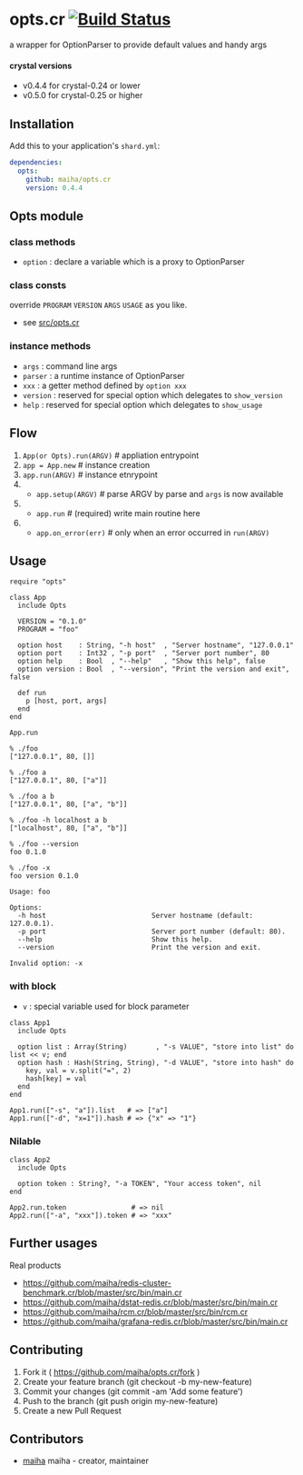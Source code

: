 # opts.cr [![Build Status](https://travis-ci.org/maiha/opts.cr.svg?branch=master)](https://travis-ci.org/maiha/opts.cr)

a wrapper for OptionParser to provide default values and handy args

#### crystal versions
- v0.4.4 for crystal-0.24 or lower
- v0.5.0 for crystal-0.25 or higher

## Installation

Add this to your application's `shard.yml`:

```yaml
dependencies:
  opts:
    github: maiha/opts.cr
    version: 0.4.4
```

## Opts module

### class methods

- `option` : declare a variable which is a proxy to OptionParser

### class consts

override `PROGRAM` `VERSION` `ARGS` `USAGE` as you like.
- see [src/opts.cr](src/opts.cr)

### instance methods

- `args` : command line args
- `parser` : a runtime instance of OptionParser
- `xxx` : a getter method defined by `option xxx`
- `version` : reserved for special option which delegates to `show_version`
- `help` : reserved for special option which delegates to `show_usage`

## Flow

1. `App(or Opts).run(ARGV)`  # appliation entrypoint
2. `app = App.new`           # instance creation
3. `app.run(ARGV)`           # instance etnrypoint
4.   + `app.setup(ARGV)`     # parse ARGV by parse and `args` is now available
5.   + `app.run`             # (required) write main routine here
6.   + `app.on_error(err)`   # only when an error occurred in `run(ARGV)`

## Usage

```crystal
require "opts"

class App
  include Opts

  VERSION = "0.1.0"
  PROGRAM = "foo"

  option host    : String, "-h host"  , "Server hostname", "127.0.0.1"
  option port    : Int32 , "-p port"  , "Server port number", 80
  option help    : Bool  , "--help"   , "Show this help", false
  option version : Bool  , "--version", "Print the version and exit", false

  def run
    p [host, port, args]
  end
end

App.run
```

```shell
% ./foo
["127.0.0.1", 80, []]

% ./foo a
["127.0.0.1", 80, ["a"]]

% ./foo a b
["127.0.0.1", 80, ["a", "b"]]

% ./foo -h localhost a b
["localhost", 80, ["a", "b"]]

% ./foo --version
foo 0.1.0

% ./foo -x
foo version 0.1.0

Usage: foo

Options:
  -h host                          Server hostname (default: 127.0.0.1).
  -p port                          Server port number (default: 80).
  --help                           Show this help.
  --version                        Print the version and exit.

Invalid option: -x
```

### with block

- `v` : special variable used for block parameter

```crystal
class App1
  include Opts

  option list : Array(String)       , "-s VALUE", "store into list" do list << v; end
  option hash : Hash(String, String), "-d VALUE", "store into hash" do
    key, val = v.split("=", 2)
    hash[key] = val
  end
end

App1.run(["-s", "a"]).list   # => ["a"]
App1.run(["-d", "x=1"]).hash # => {"x" => "1"}
```

### Nilable

```crystal
class App2
  include Opts

  option token : String?, "-a TOKEN", "Your access token", nil
end

App2.run.token                # => nil
App2.run(["-a", "xxx"]).token # => "xxx"
```

## Further usages

Real products

- https://github.com/maiha/redis-cluster-benchmark.cr/blob/master/src/bin/main.cr
- https://github.com/maiha/dstat-redis.cr/blob/master/src/bin/main.cr
- https://github.com/maiha/rcm.cr/blob/master/src/bin/rcm.cr
- https://github.com/maiha/grafana-redis.cr/blob/master/src/bin/main.cr

## Contributing

1. Fork it ( https://github.com/maiha/opts.cr/fork )
2. Create your feature branch (git checkout -b my-new-feature)
3. Commit your changes (git commit -am 'Add some feature')
4. Push to the branch (git push origin my-new-feature)
5. Create a new Pull Request

## Contributors

- [maiha](https://github.com/maiha) maiha - creator, maintainer
